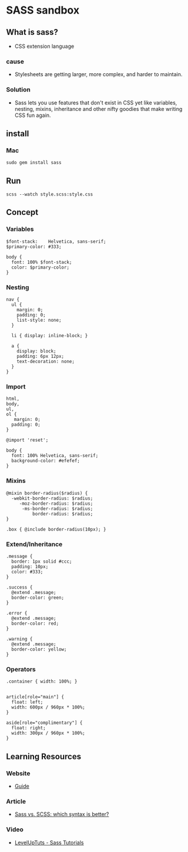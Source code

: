 # SASS sandbox

## What is sass?
- CSS extension language

### cause
- Stylesheets are getting larger, more complex, and harder to maintain.

### Solution
- Sass lets you use features that don't exist in CSS yet like variables, nesting, mixins, inheritance and other nifty goodies that make writing CSS fun again.

## install

### Mac
```
sudo gem install sass
```

## Run
```
scss --watch style.scss:style.css
```

## Concept

### Variables
```
$font-stack:    Helvetica, sans-serif;
$primary-color: #333;

body {
  font: 100% $font-stack;
  color: $primary-color;
}
```

### Nesting
```
nav {
  ul {
    margin: 0;
    padding: 0;
    list-style: none;
  }

  li { display: inline-block; }

  a {
    display: block;
    padding: 6px 12px;
    text-decoration: none;
  }
}
```

### Import
```
html,
body,
ul,
ol {
   margin: 0;
  padding: 0;
}
```

```
@import 'reset';

body {
  font: 100% Helvetica, sans-serif;
  background-color: #efefef;
}
```

### Mixins
```
@mixin border-radius($radius) {
  -webkit-border-radius: $radius;
     -moz-border-radius: $radius;
      -ms-border-radius: $radius;
          border-radius: $radius;
}

.box { @include border-radius(10px); }
```

### Extend/Inheritance
```
.message {
  border: 1px solid #ccc;
  padding: 10px;
  color: #333;
}

.success {
  @extend .message;
  border-color: green;
}

.error {
  @extend .message;
  border-color: red;
}

.warning {
  @extend .message;
  border-color: yellow;
}
```
### Operators
```
.container { width: 100%; }


article[role="main"] {
  float: left;
  width: 600px / 960px * 100%;
}

aside[role="complimentary"] {
  float: right;
  width: 300px / 960px * 100%;
}
```

## Learning Resources

### Website
* [Guide](http://sass-lang.com/guide)

### Article
* [Sass vs. SCSS: which syntax is better?](http://thesassway.com/editorial/sass-vs-scss-which-syntax-is-better)

### Video
* [LevelUpTuts - Sass Tutorials ](https://www.youtube.com/playlist?list=PL2CB1F80266E986EA)
